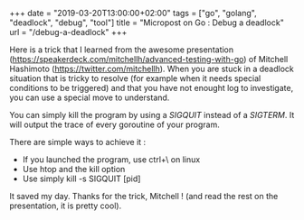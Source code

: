 +++
date = "2019-03-20T13:00:00+02:00"
tags = ["go", "golang", "deadlock", "debug", "tool"]
title = "Micropost on Go : Debug a deadlock"
url = "/debug-a-deadlock"
+++


Here is a trick that I learned from the awesome presentation (https://speakerdeck.com/mitchellh/advanced-testing-with-go) of Mitchell Hashimoto (https://twitter.com/mitchellh). When you are stuck in a deadlock situation that is tricky to resolve (for example when it needs special conditions to be triggered) and that you have not enought log to investigate, you can use a special move to understand.

You can simply kill the program by using a *SIGQUIT* instead of a *SIGTERM*. It will output the trace of every goroutine of your program.

There are simple ways to achieve it :

* If you launched the program, use ctrl+\ on linux
* Use htop and the kill option
* Use simply kill -s SIGQUIT [pid]

It saved my day. Thanks for the trick, Mitchell ! (and read the rest on the presentation, it is pretty cool).